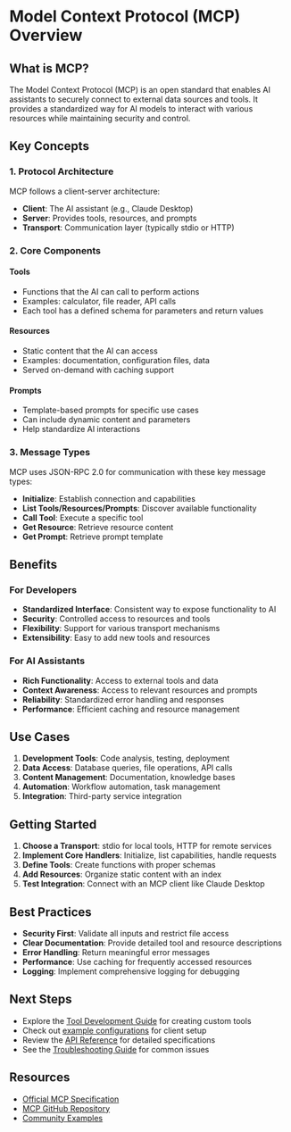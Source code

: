 # Model Context Protocol (MCP) Overview

## What is MCP?

The Model Context Protocol (MCP) is an open standard that enables AI assistants to securely connect to external data sources and tools. It provides a standardized way for AI models to interact with various resources while maintaining security and control.

## Key Concepts

### 1. Protocol Architecture

MCP follows a client-server architecture:
- **Client**: The AI assistant (e.g., Claude Desktop)
- **Server**: Provides tools, resources, and prompts
- **Transport**: Communication layer (typically stdio or HTTP)

### 2. Core Components

#### Tools
- Functions that the AI can call to perform actions
- Examples: calculator, file reader, API calls
- Each tool has a defined schema for parameters and return values

#### Resources
- Static content that the AI can access
- Examples: documentation, configuration files, data
- Served on-demand with caching support

#### Prompts
- Template-based prompts for specific use cases
- Can include dynamic content and parameters
- Help standardize AI interactions

### 3. Message Types

MCP uses JSON-RPC 2.0 for communication with these key message types:

- **Initialize**: Establish connection and capabilities
- **List Tools/Resources/Prompts**: Discover available functionality
- **Call Tool**: Execute a specific tool
- **Get Resource**: Retrieve resource content
- **Get Prompt**: Retrieve prompt template

## Benefits

### For Developers
- **Standardized Interface**: Consistent way to expose functionality to AI
- **Security**: Controlled access to resources and tools
- **Flexibility**: Support for various transport mechanisms
- **Extensibility**: Easy to add new tools and resources

### For AI Assistants
- **Rich Functionality**: Access to external tools and data
- **Context Awareness**: Access to relevant resources and prompts
- **Reliability**: Standardized error handling and responses
- **Performance**: Efficient caching and resource management

## Use Cases

1. **Development Tools**: Code analysis, testing, deployment
2. **Data Access**: Database queries, file operations, API calls
3. **Content Management**: Documentation, knowledge bases
4. **Automation**: Workflow automation, task management
5. **Integration**: Third-party service integration

## Getting Started

1. **Choose a Transport**: stdio for local tools, HTTP for remote services
2. **Implement Core Handlers**: Initialize, list capabilities, handle requests
3. **Define Tools**: Create functions with proper schemas
4. **Add Resources**: Organize static content with an index
5. **Test Integration**: Connect with an MCP client like Claude Desktop

## Best Practices

- **Security First**: Validate all inputs and restrict file access
- **Clear Documentation**: Provide detailed tool and resource descriptions
- **Error Handling**: Return meaningful error messages
- **Performance**: Use caching for frequently accessed resources
- **Logging**: Implement comprehensive logging for debugging

## Next Steps

- Explore the [Tool Development Guide](tool_development_guide) for creating custom tools
- Check out [example configurations](client_config_example) for client setup
- Review the [API Reference](api_reference) for detailed specifications
- See the [Troubleshooting Guide](troubleshooting) for common issues

## Resources

- [Official MCP Specification](https://spec.modelcontextprotocol.io/)
- [MCP GitHub Repository](https://github.com/modelcontextprotocol)
- [Community Examples](https://github.com/modelcontextprotocol/servers)
